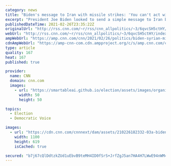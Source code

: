 ```yaml
---
category: news
title: "Biden's message to Iran with missile strikes: 'You can't act with impunity, be careful'"
excerpt: "President Joe Biden looked to send a simple message to Iran by authorizing air strikes in Syria on Thursday: \"You can't act with impunity, be careful.\"\n    \n"
publishedDateTime: 2021-02-26T23:35:22Z
originalUrl: "http://rss.cnn.com/~r/rss/cnn_allpolitics/~3/6qvcSH5ctHY/index.html"
webUrl: "http://rss.cnn.com/~r/rss/cnn_allpolitics/~3/6qvcSH5ctHY/index.html"
ampWebUrl: "https://amp.cnn.com/cnn/2021/02/26/politics/biden-syrian-missile-strikes-iran/index.html"
cdnAmpWebUrl: "https://amp-cnn-com.cdn.ampproject.org/c/s/amp.cnn.com/cnn/2021/02/26/politics/biden-syrian-missile-strikes-iran/index.html"
type: article
quality: 167
heat: 167
published: true

provider:
  name: CNN
  domain: cnn.com
  images:
    - url: "https://smartableai.github.io/election/assets/images/organizations/cnn.com-50x50.jpg"
      width: 50
      height: 50

topics:
  - Election
  - Democratic Voice

images:
  - url: "https://cdn.cnn.com/cnnnext/dam/assets/210226182332-03a-biden-houston-0226-super-tease.jpg"
    width: 1100
    height: 619
    isCached: true

secured: "b7j67cQlDdtzkZUd1uEbvB9teMH4ID0fSrS+JrfZgJ5an7HA4H7LWwE94nWM4Dz9wF+pgiwckqZ/TAHZfxHGqSg/TLQvAF2PseN2ga0rN/jzib9esvn2RwGY7Xqt6VIbWbLp8T9Sttvu2QRKPLVT/tXONrgb6cn/EavQPOA9b3OaU8SI3b5232NB76XD/qHkm41DKBZm4+X/FsolEE5zhxKEcGuA7qIRXZ5do8mUL94MIyWXwXZJ4ulKYYN0pIYMBuv4rnQ7MeODFr+E1qTaMgE6ricCRhXGeMjR6UjbRokLxl8P5UwhqPLtYGBIqYHlnIvzPnSukbyIP/ZvYG+BnVFfm2B2Me269rH8TrKFcHs=;gneW834cVNzMtlpF0RMTgw=="
---
```


